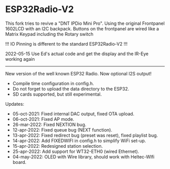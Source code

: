 # ESP32Radio-V2
This fork tries to revive a "DNT IPDio Mini Pro".
Using the original Frontpanel 1602LCD with an I2C backpack.
Buttons on the frontpanel are wired like a Matrix Keypad including the Rotary switch

!!! IO Pinning is different to the standard ESP32Radio-V2 !!!

2022-05-15 Use Ed's actual code and get the display and the IR-Eye working again

--------------------------------------------------------------------------------------

New version of the well known ESP32 Radio.  Now optional I2S output!
- Compile time configuration in config.h.
- Do not forget to upload the data directory to the ESP32.
- SD cards supported, but still experimental.

Updates: 
- 05-oct-2021: Fixed internal DAC output, fixed OTA upload.
- 06-oct-2021: Fixed AP mode.
- 26-mar-2022: Fixed NEXTION bug.
- 12-apr-2022: Fixed queue bug (NEXT function).
- 13-apr-2022: Fixed redirect bug (preset was reset), fixed playlist bug.
- 14-apr-2022: Add FIXEDWIFI in config.h to simplify WiFi set-up.
- 15-apr-2022: Redesigned station selection.
- 25-apr-2022: Add support for WT32-ETH0 (wired Ethernet).
- 04-may-2022: OLED with Wire library, should work with Heltec-WIfi board.
